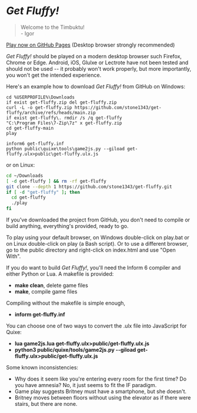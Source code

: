# *Get Fluffy!*

> Welcome to the Timbuktu!<br>
>    \- Igor

[Play now on GitHub Pages](https://stone1343.github.io/get-fluffy/public/index.html) (Desktop browser strongly recommended)

*Get Fluffy!* should be played on a modern desktop browser such Firefox, Chrome or Edge. Android, iOS, Glulxe or Lectrote have
not been tested and should not be used -- it probably won't work properly, but more importantly, you won't get the intended
experience.

Here's an example how to download *Get Fluffy!* from GitHub on Windows:

```
cd %USERPROFILE%\Downloads
if exist get-fluffy.zip del get-fluffy.zip
curl -L -o get-fluffy.zip https://github.com/stone1343/get-fluffy/archive/refs/heads/main.zip
if exist get-fluffy\. rmdir /s /q get-fluffy
"C:\Program Files\7-Zip\7z" x get-fluffy.zip
cd get-fluffy-main
play

inform6 get-fluffy.inf
python public\quixe\tools\game2js.py --giload get-fluffy.ulx>public\get-fluffy.ulx.js
```

or on Linux:

```bash
cd ~/Downloads
[ -d get-fluffy ] && rm -rf get-fluffy
git clone --depth 1 https://github.com/stone1343/get-fluffy.git
if [ -d "get-fluffy" ]; then
  cd get-fluffy
  ./play
fi
```

If you've downloaded the project from GitHub, you don't need to compile or build anything, everything's provided, ready to go.

To play using your default browser, on Windows double-click on play.bat or on Linux double-click on play (a Bash script).
Or to use a different browser, go to the public directory and right-click on index.html and use "Open With".

If you do want to build *Get Fluffy!*, you'll need the Inform 6 compiler and either Python or Lua. A makefile is provided:
* **make clean**, delete game files
* **make**, compile game files

Compiling without the makefile is simple enough,
* **inform get-fluffy.inf**

You can choose one of two ways to convert the .ulx file into JavaScript for Quixe:
* **lua game2js.lua get-fluffy.ulx>public/get-fluffy.ulx.js**
* **python3 public/quixe/tools/game2js.py --giload get-fluffy.ulx>public/get-fluffy.ulx.js**

Some known inconsistencies:
* Why does it seem like you're entering every room for the first time? Do you have amnesia? No, it just seems to fit the IF paradigm.
* Game play suggests Britney must have a smartphone, but she doesn't.
* Britney moves between floors without using the elevator as if there were stairs, but there are none.
